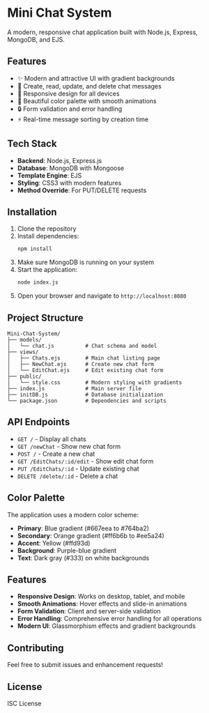 # Mini Chat System

A modern, responsive chat application built with Node.js, Express, MongoDB, and EJS.

## Features

- ✨ Modern and attractive UI with gradient backgrounds
- 💬 Create, read, update, and delete chat messages
- 📱 Responsive design for all devices
- 🎨 Beautiful color palette with smooth animations
- 🔒 Form validation and error handling
- ⚡ Real-time message sorting by creation time

## Tech Stack

- **Backend**: Node.js, Express.js
- **Database**: MongoDB with Mongoose
- **Template Engine**: EJS
- **Styling**: CSS3 with modern features
- **Method Override**: For PUT/DELETE requests

## Installation

1. Clone the repository
2. Install dependencies:
   ```bash
   npm install
   ```
3. Make sure MongoDB is running on your system
4. Start the application:
   ```bash
   node index.js
   ```
5. Open your browser and navigate to `http://localhost:8080`

## Project Structure

```
Mini-Chat-System/
├── models/
│   └── chat.js          # Chat schema and model
├── views/
│   ├── Chats.ejs        # Main chat listing page
│   ├── NewChat.ejs      # Create new chat form
│   └── EditChat.ejs     # Edit existing chat form
├── public/
│   └── style.css        # Modern styling with gradients
├── index.js             # Main server file
├── initDB.js            # Database initialization
└── package.json         # Dependencies and scripts
```

## API Endpoints

- `GET /` - Display all chats
- `GET /newChat` - Show new chat form
- `POST /` - Create a new chat
- `GET /EditChats/:id/edit` - Show edit chat form
- `PUT /EditChats/:id` - Update existing chat
- `DELETE /delete/:id` - Delete a chat

## Color Palette

The application uses a modern color scheme:
- **Primary**: Blue gradient (#667eea to #764ba2)
- **Secondary**: Orange gradient (#ff6b6b to #ee5a24)
- **Accent**: Yellow (#ffd93d)
- **Background**: Purple-blue gradient
- **Text**: Dark gray (#333) on white backgrounds

## Features

- **Responsive Design**: Works on desktop, tablet, and mobile
- **Smooth Animations**: Hover effects and slide-in animations
- **Form Validation**: Client and server-side validation
- **Error Handling**: Comprehensive error handling for all operations
- **Modern UI**: Glassmorphism effects and gradient backgrounds

## Contributing

Feel free to submit issues and enhancement requests!

## License

ISC License

